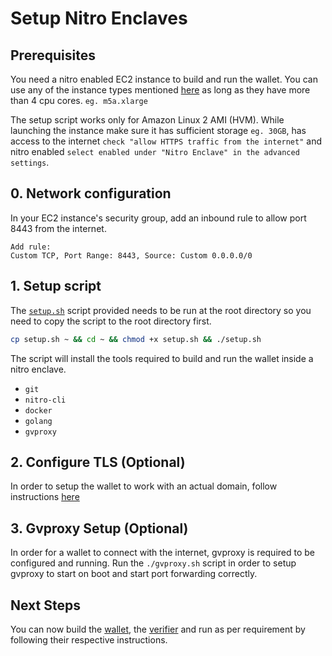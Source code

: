 # Setup Nitro Enclaves

## Prerequisites

You need a nitro enabled EC2 instance to build and run the wallet. You can use any of the instance types mentioned [here](https://docs.aws.amazon.com/ec2/latest/instancetypes/ec2-nitro-instances.html) as long as they have more than 4 cpu cores.
`eg. m5a.xlarge`

The setup script works only for Amazon Linux 2 AMI (HVM). While launching the instance make sure it has sufficient storage `eg. 30GB`, has access to the internet `check "allow HTTPS traffic from the internet"` and nitro enabled `select enabled under "Nitro Enclave" in the advanced settings`.

## 0. Network configuration

In your EC2 instance's security group, add an inbound rule to allow port 8443 from the internet.

```
Add rule:
Custom TCP, Port Range: 8443, Source: Custom 0.0.0.0/0
```

## 1. Setup script

The [`setup.sh`](https://github.com/AlwaysHungrie/constella/setup/setup.sh) script provided needs to be run at the root directory so you need to copy the script to the root directory first.

```bash
cp setup.sh ~ && cd ~ && chmod +x setup.sh && ./setup.sh 
```

The script will install the tools required to build and run the wallet inside a nitro enclave.
 - `git`
 - `nitro-cli`
 - `docker`
 - `golang`
 - `gvproxy`
  
## 2. Configure TLS (Optional)

In order to setup the wallet to work with an actual domain, follow instructions [here](https://github.com/AlwaysHungrie/constella/setup/TLS.md)

## 3. Gvproxy Setup (Optional)

In order for a wallet to connect with the internet, gvproxy is required to be configured and running.
Run the `./gvproxy.sh` script in order to setup gvproxy to start on boot and start port forwarding correctly.

## Next Steps

You can now build the [wallet](https://github.com/AlwaysHungrie/constella/wallet/README.md), the [verifier](https://github.com/AlwaysHungrie/constella/verifier/README.md) and run as per requirement by following their respective instructions.